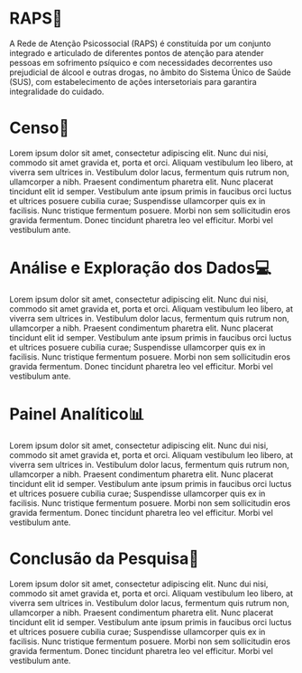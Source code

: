 # RAPS🧠
A Rede de Atenção Psicossocial (RAPS) é constituída por um conjunto integrado e articulado de diferentes pontos de atenção para atender pessoas em sofrimento psíquico e com necessidades decorrentes uso prejudicial de álcool e outras drogas, no âmbito do Sistema Único de Saúde (SUS), com estabelecimento de ações intersetoriais para garantira integralidade do cuidado.

# Censo🧮
Lorem ipsum dolor sit amet, consectetur adipiscing elit. Nunc dui nisi, commodo sit amet gravida et, porta et orci. Aliquam vestibulum leo libero, at viverra sem ultrices in. Vestibulum dolor lacus, fermentum quis rutrum non, ullamcorper a nibh. Praesent condimentum pharetra elit. Nunc placerat tincidunt elit id semper. Vestibulum ante ipsum primis in faucibus orci luctus et ultrices posuere cubilia curae; Suspendisse ullamcorper quis ex in facilisis. Nunc tristique fermentum posuere. Morbi non sem sollicitudin eros gravida fermentum. Donec tincidunt pharetra leo vel efficitur. Morbi vel vestibulum ante.

# Análise e Exploração dos Dados💻
Lorem ipsum dolor sit amet, consectetur adipiscing elit. Nunc dui nisi, commodo sit amet gravida et, porta et orci. Aliquam vestibulum leo libero, at viverra sem ultrices in. Vestibulum dolor lacus, fermentum quis rutrum non, ullamcorper a nibh. Praesent condimentum pharetra elit. Nunc placerat tincidunt elit id semper. Vestibulum ante ipsum primis in faucibus orci luctus et ultrices posuere cubilia curae; Suspendisse ullamcorper quis ex in facilisis. Nunc tristique fermentum posuere. Morbi non sem sollicitudin eros gravida fermentum. Donec tincidunt pharetra leo vel efficitur. Morbi vel vestibulum ante.

# Painel Analítico📊
Lorem ipsum dolor sit amet, consectetur adipiscing elit. Nunc dui nisi, commodo sit amet gravida et, porta et orci. Aliquam vestibulum leo libero, at viverra sem ultrices in. Vestibulum dolor lacus, fermentum quis rutrum non, ullamcorper a nibh. Praesent condimentum pharetra elit. Nunc placerat tincidunt elit id semper. Vestibulum ante ipsum primis in faucibus orci luctus et ultrices posuere cubilia curae; Suspendisse ullamcorper quis ex in facilisis. Nunc tristique fermentum posuere. Morbi non sem sollicitudin eros gravida fermentum. Donec tincidunt pharetra leo vel efficitur. Morbi vel vestibulum ante.

# Conclusão da Pesquisa🔎
Lorem ipsum dolor sit amet, consectetur adipiscing elit. Nunc dui nisi, commodo sit amet gravida et, porta et orci. Aliquam vestibulum leo libero, at viverra sem ultrices in. Vestibulum dolor lacus, fermentum quis rutrum non, ullamcorper a nibh. Praesent condimentum pharetra elit. Nunc placerat tincidunt elit id semper. Vestibulum ante ipsum primis in faucibus orci luctus et ultrices posuere cubilia curae; Suspendisse ullamcorper quis ex in facilisis. Nunc tristique fermentum posuere. Morbi non sem sollicitudin eros gravida fermentum. Donec tincidunt pharetra leo vel efficitur. Morbi vel vestibulum ante.